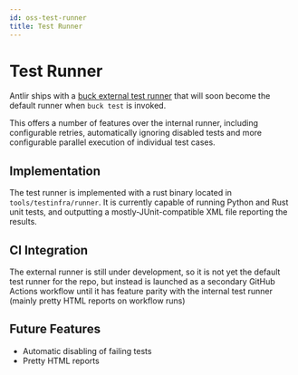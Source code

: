 ```yaml
---
id: oss-test-runner
title: Test Runner
---
```


# Test Runner

Antlir ships with a [buck external test
runner](https://buck.build/files-and-dirs/buckconfig.html#test.external_runner)
that will soon become the default runner when `buck test` is invoked.

This offers a number of features over the internal runner, including
configurable retries, automatically ignoring disabled tests and more
configurable parallel execution of individual test cases.

## Implementation

The test runner is implemented with a rust binary located in
`tools/testinfra/runner`. It is currently capable of running Python and Rust
unit tests, and outputting a mostly-JUnit-compatible XML file reporting the
results.

## CI Integration

The external runner is still under development, so it is not yet the default
test runner for the repo, but instead is launched as a secondary GitHub Actions
workflow until it has feature parity with the internal test runner (mainly
pretty HTML reports on workflow runs)

## Future Features
- Automatic disabling of failing tests
- Pretty HTML reports
